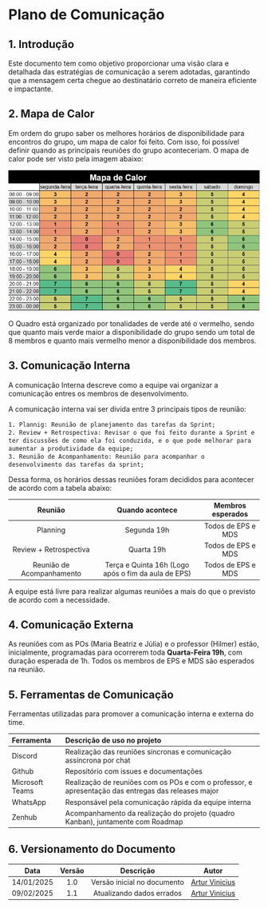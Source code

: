 # Plano de Comunicação


## 1. Introdução

Este documento tem como objetivo proporcionar uma visão clara e detalhada das estratégias de comunicação a serem adotadas, garantindo que a mensagem certa chegue ao destinatário correto de maneira eficiente e impactante.


## 2. Mapa de Calor

Em ordem do grupo saber os melhores horários de disponibilidade para encontros do grupo, um mapa de calor foi feito. Com isso, foi possível definir quando as principais reuniões do grupo aconteceriam. O mapa de calor pode ser visto pela imagem abaixo:

![Mapa de Calor](../assets/Mapa_de_Calor%20.jpg)

O Quadro está organizado por tonalidades de verde até o vermelho, sendo que quanto mais verde maior a disponibilidade do grupo sendo um total de 8 membros e quanto mais vermelho menor a disponibilidade dos membros.

## 3. Comunicação Interna

A comunicação Interna descreve como a equipe vai organizar a comunicação entres os membros de desenvolvimento.

A comunicação interna vai ser divida entre 3 principais tipos de reunião:

    1. Plannig: Reunião de planejamento das tarefas da Sprint;
    2. Review + Retrospectiva: Revisar o que foi feito durante a Sprint e ter discussões de como ela foi conduzida, e o que pode melhorar para aumentar a produtividade da equipe;
    3. Reunião de Acompanhamento: Reunião para acompanhar o desenvolvimento das tarefas da sprint;

Dessa forma, os horários dessas reuniões foram decididos para acontecer de acordo com a tabela abaixo:

| Reunião | Quando acontece | Membros esperados |
| :-----: | :-------------: | :---------------: |
| Planning | Segunda 19h | Todos de EPS e MDS |
| Review + Retrospectiva | Quarta 19h | Todos de EPS e MDS |
| Reunião de Acompanhamento| Terça e Quinta 16h (Logo após o fim da aula de EPS) | Todos de EPS e MDS |

A equipe está livre para realizar algumas reuniões a mais do que o previsto de acordo com a necessidade.

## 4. Comunicação Externa

As reuniões com as POs (Maria Beatriz e Júlia) e o professor (Hilmer) estão, inicialmente, programadas para ocorrerem toda **Quarta-Feira 19h**, com duração esperada de 1h. Todos os membros de EPS e MDS são esperados na reunião.

## 5. Ferramentas de Comunicação

Ferramentas utilizadas para promover a comunicação interna e externa do time.

| Ferramenta | Descrição de uso no projeto |
| :--------- | :-------------------------- |
| Discord | Realização das reuniões síncronas e comunicação assíncrona por chat |
| Github | Repositório com issues e documentações |
| Microsoft Teams | Realização de reuniões com os POs e com o professor, e apresentação das entregas das releases major |
| WhatsApp | Responsável pela comunicação rápida da equipe interna |
| Zenhub | Acompanhamento da realização do projeto (quadro Kanban), juntamente com Roadmap |


## 6. Versionamento do Documento

| Data | Versão | Descrição | Autor |
| :-----: | :-------------: | :---------------: | :-: |
| 14/01/2025 | 1.0 | Versão inicial no documento | [Artur Vinicius](https://github.com/ArturVinicius) |
| 09/02/2025 | 1.1 | Atualizando dados errados | [Artur Vinicius](https://github.com/ArturVinicius) |



